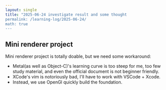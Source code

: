 ```yaml
---
layout: single
title: "2025-06-24 investigate result and some thought
permalink: /learning-log/2025-06-24/
math: true
---
```

## Mini renderer project

Mini renderer project is totally doable, but we need some workaround:
 - Metal(as well as Object-C)'s learning curve is too steep for me, too few study material, and even the official document is not beginner friendly.
 - XCode's vim is notoriously bad, I'll have to work with VSCode + Xcode.
 - Instead, we use OpenGl quickly build the foundation.